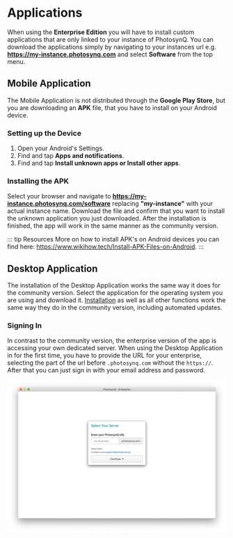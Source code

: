 # Applications

When using the **Enterprise Edition** you will have to install custom applications that are only linked to your instance of PhotosynQ. You can download the applications simply by navigating to your instances url e.g. **https://my-instance.photosynq.com** and select **Software** from the top menu.

## Mobile Application

The Mobile Application is not distributed through the **Google Play Store**, but you are downloading an **APK** file, that you have to install on your Android device.

### Setting up the Device

1. Open your Android's Settings.
2. Find and tap **Apps and notifications**.
3. Find and tap **Install unknown apps or Install other apps**.

### Installing the APK

Select your browser and navigate to **https://my-instance.photosynq.com/software** replacing **"my-instance"** with your actual instance name. Download the file and confirm that you want to install the unknown application you just downloaded. After the installation is finished, the app will work in the same manner as the community version.

::: tip Resources
More on how to install APK's on Android devices you can find here: <https://www.wikihow.tech/Install-APK-Files-on-Android>.
:::

## Desktop Application

The installation of the Desktop Application works the same way it does for the community version. Select the application for the operating system you are using and download it. [Installation](../desktop-application/installation.md) as well as all other functions work the same way they do in the community version, including automated updates.

### Signing In

In contrast to the community version, the enterprise version of the app is accessing your own dedicated server. When using the Desktop Application in for the first time, you have to provide the URL for your enterprise, selecting the part of the url before `.photosynq.com` without the `https://`. After that you can just sign in with your email address and password.

![Select your Server by simply adding the first part of your server URL](./images/desktop-select-instance.png)
